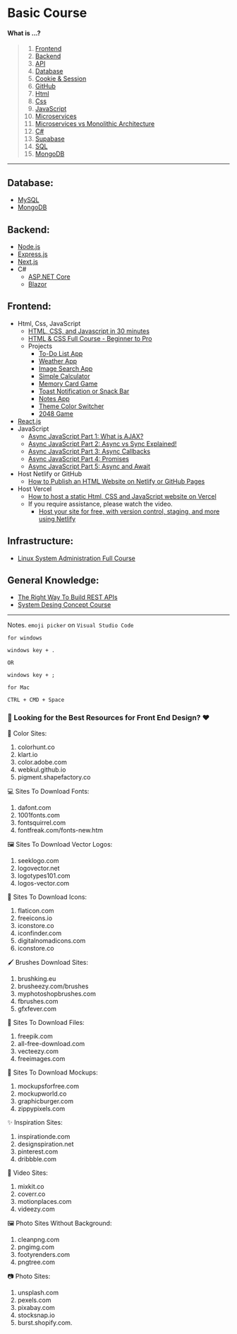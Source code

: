 # Basic Course

#### What is ...?
> 1. [Frontend](https://youtu.be/WG5ikvJ2TKA?si=a4SXsoyG089Ll1yB)
> 2. [Backend](https://youtu.be/XBu54nfzxAQ?si=fN9y0qgQgl_nS34e)
> 3. [API](https://www.youtube.com/watch?v=s7wmiS2mSXY)
> 4. [Database](https://youtu.be/j09EQ-xlh88)
> 5. [Cookie & Session](https://www.youtube.com/watch?v=K4UKj5htg-E)
> 6. [GitHub](https://www.youtube.com/watch?v=4lkrx2U9f6I)
> 7. [Html](https://www.youtube.com/watch?v=salY_Sm6mv4)
> 8. [Css](https://www.youtube.com/watch?v=OEV8gMkCHXQ)
> 9. [JavaScript](https://www.youtube.com/watch?v=DHjqpvDnNGE)
> 10. [Microservices](https://youtu.be/lL_j7ilk7rc)
> 11. [Microservices vs Monolithic Architecture](https://youtu.be/6-Wu178sOEE?si=qacGQubnhsCc5_3M)
> 12. [C#](https://youtu.be/BcMQavJd-tY)
> 13. [Supabase](https://youtu.be/zBZgdTb-dns)
> 14. [SQL](https://youtu.be/zsjvFFKOm3c)
> 15. [MongoDB](https://www.youtube.com/watch?v=-bt_y4Loofg)

------------

## Database:
- [MySQL](https://youtu.be/5OdVJbNCSso)
- [MongoDB](https://youtu.be/c2M-rlkkT5o)

## Backend:
- [Node.js](https://youtu.be/32M1al-Y6Ag)
- [Express.js](https://www.youtube.com/watch?v=nH9E25nkk3I)
- [Next.js](https://youtu.be/Y6KDk5iyrYE)
- C#
  - [ASP.NET Core](https://youtu.be/9y64R5-8APM)
  - [Blazor](https://youtu.be/QXxNlpjnulI)

## Frontend:
- Html, Css, JavaScript
  - [HTML, CSS, and Javascript in 30 minutes](https://youtu.be/_GTMOmRrqkU?si=RNm4rZTmI33kD_oi)
  - [HTML & CSS Full Course - Beginner to Pro](https://youtu.be/G3e-cpL7ofc?si=gF5n7myTIUvilGL6)
  - Projects
    -  [To-Do List App](https://youtu.be/G0jO8kUrg-I?si=XBk3CXxxQWr86wWJ)
    - [Weather App](https://youtu.be/MIYQR-Ybrn4?si=taCxzcau8u1DA8f4)
    - [Image Search App](https://youtu.be/oaliV2Dp7WQ?si=Q_W8W5Cds2vxiiJr)
    - [Simple Calculator](https://youtu.be/HQCLzqhiT2w?si=2xUJWqBrSxCVMT05)
    - [Memory Card Game](https://youtu.be/M0egyNvsN-Y?si=s7ng9pyBrxPP-jcT)
    - [Toast Notification or Snack Bar](https://youtu.be/mkNITfM1gm8?si=aGMonSSewbZftuHu)
    - [Notes App](https://youtu.be/n3U4jFbp05M?si=HmMkQiiiP1-lO4uN)
    - [Theme Color Switcher](https://youtu.be/3Qr6-WHtIRc?si=F1rTGaSeAZVt7Jeq)
    - [2048 Game](https://youtu.be/XM2n1gu4530?si=x9SBpzvoCLLye1Qj)
- [React.js](https://www.youtube.com/watch?v=lAFbKzO-fss)
- JavaScript
  - [Async JavaScript Part 1: What is AJAX?](https://www.youtube.com/watch?v=wdvruTuWvW8)
  - [Async JavaScript Part 2: Async vs Sync Explained!](https://www.youtube.com/watch?v=wYRw8f-wrco)
  - [Async JavaScript Part 3: Async Callbacks](https://www.youtube.com/watch?v=3SxxbyWUmVE)
  - [Async JavaScript Part 4: Promises](https://www.youtube.com/watch?v=slIJj-zbs_M)
  - [Async JavaScript Part 5: Async and Await](https://www.youtube.com/watch?v=2MJnTmoAdwI)
- Host Netlify or GitHub
  - [How to Publish an HTML Website on Netlify or GitHub Pages](https://www.freecodecamp.org/news/publish-your-website-netlify-github/)
- Host Vercel
  - [How to host a static Html, CSS and JavaScript website on Vercel](https://youtu.be/WM8ICbqTQJw)
  - If you require assistance, please watch the video.
    - [Host your site for free, with version control, staging, and more using Netlify](https://youtu.be/i9qCmQ2EeUA?si=oFYx3khIP9HKMCHu)

## Infrastructure:
- [Linux System Administration Full Course](https://www.youtube.com/watch?v=UCr04qIB7uc)

## General Knowledge:
- [The Right Way To Build REST APIs](https://www.youtube.com/watch?v=CVBpYfPKGlE)
- [System Desing Concept Course](https://youtu.be/F2FmTdLtb_4?si=PMCky0ZeWbwYyL07)



------------


Notes. `emoji picker` on `Visual Studio Code`
```
for windows

windows key + .

OR

windows key + ;

for Mac

CTRL + CMD + Space
```

### 🎨 Looking for the Best Resources for Front End Design? ❤️


🌈 Color Sites:
1. colorhunt.co
2. klart.io
3. color.adobe.com
4. webkul.github.io
5. pigment.shapefactory.co 

💻 Sites To Download Fonts:
1. dafont.com
2. 1001fonts.com 
3. fontsquirrel.com
4. fontfreak.com/fonts-new.htm

🖼️ Sites To Download Vector Logos:
1. seeklogo.com
2. logovector.net
3. logotypes101.com
4. logos-vector.com

🔵 Sites To Download Icons:
1. flaticon.com
2. freeicons.io
3. iconstore.co
4. iconfinder.com
5. digitalnomadicons.com
6. iconstore.co

🖌️ Brushes Download Sites:
1. brushking.eu
2. brusheezy.com/brushes
3. myphotoshopbrushes.com
4. fbrushes.com
5. gfxfever.com

📁 Sites To Download Files:
1. freepik.com
2. all-free-download.com
3. vecteezy.com
4. freeimages.com

📸 Sites To Download Mockups:
1. mockupsforfree.com
2. mockupworld.co
3. graphicburger.com
4. zippypixels.com

✨ Inspiration Sites:
1. inspirationde.com
2. designspiration.net
3. pinterest.com
4. dribbble.com

🎥 Video Sites:
1. mixkit.co
2. coverr.co
3. motionplaces.com
4. videezy.com

🖼️ Photo Sites Without Background:
1. cleanpng.com
2. pngimg.com
3. footyrenders.com
4. pngtree.com

📷 Photo Sites:
1. unsplash.com
2. pexels.com
3. pixabay.com
4. stocksnap.io
5. burst.shopify.com.

